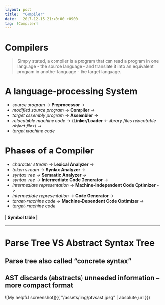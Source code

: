 ```yaml
---
layout: post
title:  "Compiler"
date:   2017-12-15 21:40:00 +0900
tag: [Compiler]
---
```


# Compilers

> Simply stated, a compiler is a program that can read a program in one language - the source language - and translate it into an equivalent program in another language - the target language.

# A language-processing System
  - _source program_ -> **Preprocessor** ->
  - _modified source program_ -> **Compiler** ->
  - _target assembly program_ -> **Assembler** ->
  - _relocatable machine code_ -> (**Linker/Loader** <- _library files relocatable object files_) ->
  - _target machine code_

# Phases of a Compiler
  - _character stream_ -> **Lexical Analyzer** ->
  - _token stream_ -> **Syntax Analyzer** ->
  - _syntax tree_ -> **Semantic Analyzer** ->
  - _syntax tree_ -> **Intermediate Code Generator** ->
  - _intermediate representation_ -> **Machine-Independent Code Optimizer** ->
  - _intermediate representation_ -> **Code Generator** ->
  - _target-machine code_ -> **Machine-Dependent Code Optimizer** ->
  - _target-machine code_

#### | Symbol table |

---

# Parse Tree VS Abstract Syntax Tree

## Parse tree also called “concrete syntax”
## AST discards (abstracts) unneeded information – more compact format

![My helpful screenshot]({{ "/assets/img/ptvsast.jpeg" | absolute_url }})
